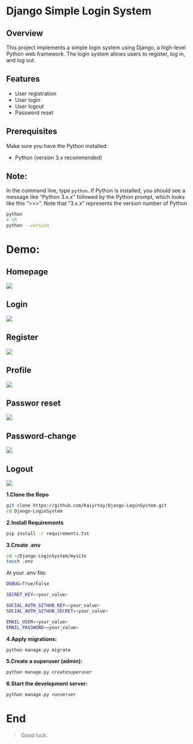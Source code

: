 # Django Simple Login System

## Overview

This project implements a simple login system using Django, a high-level Python web framework. The login system allows users to register, log in, and log out.

## Features

- User registration
- User login
- User logout
- Password reset

## Prerequisites

Make sure you have the Python installed:

- Python (version 3.x recommended)

## Note:
In the command line, type `python`. If Python is installed, you should see a message like “Python 3.x.x” followed by the Python prompt, which looks like this “>>>”. Note that “3.x.x” represents the version number of Python

```bash
python
# OR
python --version
```

# Demo:

## Homepage

![](demo/home_page.png)

## Login

![](demo/login.png)

## Register

![](demo/register.png)

## Profile

![](demo/profile.png)

## Passwor reset

![](demo/password_reset.png)

## Password-change

![](demo/password_change.png)

## Logout

![](demo/logout.png)

**1.Clone the Repo**

```sh
git clone https://github.com/Kaiyrtay/Django-LoginSystem.git
cd Django-LoginSystem
```

**2.Install Requirements**

```sh
pip install -r requirements.txt
```

**3.Create .env**

```sh
cd ~/Django-LoginSystem/mysite
touch .env
```

At your .env file:

```bash
DEBUG=True/False

SECRET_KEY=<your_value>

SOCIAL_AUTH_GITHUB_KEY=<your_value>
SOCIAL_AUTH_GITHUB_SECRET=<your_value>

EMAIL_USER=<your_value>
EMAIL_PASSWORD=<your_value>
```

**4.Apply migrations:**

```bash
python manage.py migrate
```

**5.Create a superuser (admin):**

```bash
python manage.py createsuperuser
```

**6.Start the development server:**

```bash
python manage.py runserver
```

# End

> Good luck.
